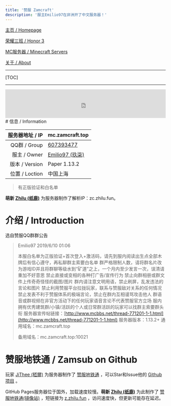 ```yaml
---
title: '赞服 Zamcraft'
description: '服主Emilio97在非洲开了中文服务器！'
---
```


[主页 / Homepage](http://zhilu.fun)

[荣耀三班 / Honor 3](http://zhilu.fun/honor3)

[MC服务器 / Minecraft Servers](http://zhilu.fun/mc)

[关于 / About](http://zhilu.fun/about)

------

[TOC]

------

<iframe style="width:728px;height:90px;max-width:100%;border:none;display:block;margin:auto" src="https://namemc.com/server/mc.zamcraft.top/embed" width="728" height="90"></iframe>
# 信息 / Information

| 服务器地址 / IP | mc.zamcraft.top                                              |
| --------------: | :----------------------------------------------------------- |
|    QQ群 / Group | [607393477](https://jq.qq.com/?_wv=1027&k=510OHpV)           |
|    服主 / Owner | [Emilio97 (玖柒)](https://zh-cn.namemc.com/profile/Emilio97.2) |
|  版本 / Version | Paper 1.13.2                                                 |
|  位置 / Loction | 中国上海                                                     |

> 有正版验证和白名单

**萌新 [Zhilu (纸鹿)](https://zh-cn.namemc.com/profile/Zhilu.2)** 为服务器制作了解析IP：zc.zhilu.fun。



# 介绍 / Introduction

选自赞服QQ群群公告

> Emilio97 2019/6/10 01:06
>
> 本服白名单为正版验证+首次登入+激活码，请先到服内阅读出生点全部木牌后有信心遵守，再私聊群主索要白名单 群严格限制人数，请将群名片改为游戏ID并且将群聊等级水到“矿道”之上，一个月内至少发言一次，误清请重加不好意思 禁止直接或变相的各种打广告/宣传行为 禁止向群相册或群文件上传奇奇怪怪的截图/图片 群内请注意文明用语，禁止刷屏，乱发违法的言论和图片 禁止利用赞服平台拉拢玩家，联系与赞服敌对关系的任何情况 禁止发表不利于赞服体系的极端言论，禁止在群内互相谩骂攻击他人 群语音或群视频在非官方活动下的任何玩家语音言论不代表赞服官方立场 服内拥有优秀建筑群/小镇/活跃的个人或日常群活跃的玩家可以找群主索要群头衔 服务器宣传帖链接：[http://www.mcbbs.net/thread-771201-1-1.html](http://www.mcbbs.net/thread-771201-1-1.html) 服务器版本：1.13.2+ 通用域名：mc.zamcraft.top 
> 
> 备用域名：mc.zamcraft.top:10021



# 赞服地铁通 / Zamsub on Github

玩家 [JiThee (嵇爾)](https://zh-cn.namemc.com/profile/JiThee.1) 为服务器制作了 [赞服地铁通](http://zamsub.JiThee.name) ，可以Star和Issue他的 [Github项目](https://github.com/JiYouMCC/zamsub) 。

GitHub Pages服务器位于国外，加载速度较慢。**萌新 [Zhilu (纸鹿)](https://zh-cn.namemc.com/profile/Zhilu.2)** 为此制作了 [赞服地铁通(镜像站)](http://l33z22l11.gitee.io/zamsub/) ，短链接为 [z.zhilu.fun](http://z.zhilu.fun) ，访问速度快，但更新可能存在延迟。


